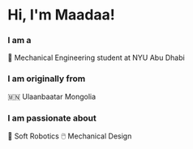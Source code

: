 # Hi, I'm Maadaa! 


### I am a 
🔧 Mechanical Engineering student at NYU Abu Dhabi

### I am originally from 
🇲🇳 Ulaanbaatar Mongolia

### I am passionate about
👾 Soft Robotics
🖱️ Mechanical Design



